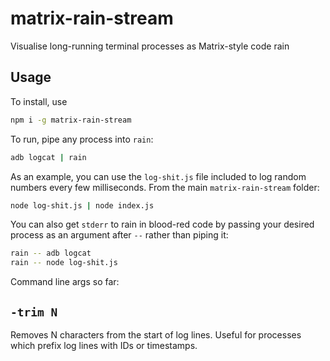 
# matrix-rain-stream

Visualise long-running terminal processes as Matrix-style code rain

## Usage

To install, use

```sh
npm i -g matrix-rain-stream
```

To run, pipe any process into `rain`:

```sh
adb logcat | rain
```

As an example, you can use the `log-shit.js` file included to log random numbers every few milliseconds. From the main `matrix-rain-stream` folder:

```sh
node log-shit.js | node index.js
```

You can also get `stderr` to rain in blood-red code by passing your desired process as an argument after `--` rather than piping it:

```sh
rain -- adb logcat
rain -- node log-shit.js
```

Command line args so far:

## `-trim N`

Removes N characters from the start of log lines. Useful for processes which prefix log lines with IDs or timestamps.
